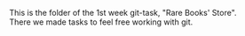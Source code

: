 This is the folder of the 1st week git-task, "Rare Books' Store".</br>
There we made tasks to feel free working with git.
